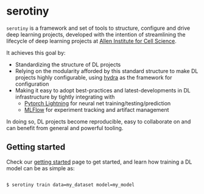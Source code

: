 # serotiny

`serotiny` is a framework and set of tools to structure, configure and drive deep
learning projects, developed with the intention of streamlining the lifecycle of
deep learning projects at [Allen Institute for Cell Science](https://www.allencell.org/).

It achieves this goal by:

- Standardizing the structure of DL projects
- Relying on the modularity afforded by this standard structure to make DL projects highly
  configurable, using [hydra](https://hydra.cc) as the framework for configuration
- Making it easy to adopt best-practices and latest-developments in DL infrastructure
  by tightly integrating with
    - [Pytorch Lightning](https://pytorchlightning.ai) for neural net training/testing/prediction
    - [MLFlow](https://mlflow.org) for experiment tracking and artifact management

In doing so, DL projects become reproducible, easy to collaborate on and can
benefit from general and powerful tooling.

## Getting started

Check our [getting started](https://allencellmodeling.github.io/serotiny/getting_started.html)
page to get started, and learn how training a DL model can be as simple as:

``` sh

$ serotiny train data=my_dataset model=my_model

```

